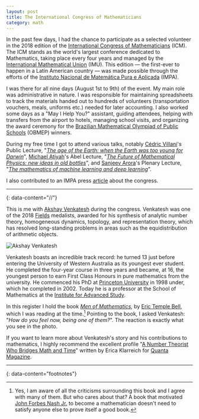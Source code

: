```yaml
---
layout: post
title: The International Congress of Mathematicians
category: math
---
```

In the past few days, I had the chance to participate as a selected volunteer in the 2018 edition of the [International Congress of Mathematicians](https://en.wikipedia.org/wiki/International_Congress_of_Mathematicians) (ICM). The ICM stands as the world's largest conference dedicated to Mathematics, taking place every four years and managed by the [International Mathematical Union](https://en.wikipedia.org/wiki/International_Mathematical_Union) (IMU). This edition — the first-ever to happen in a Latin American country — was made possible through the efforts of the [Instituto Nacional de Matemática Pura e Aplicada](https://en.wikipedia.org/wiki/Instituto_Nacional_de_Matem%C3%A1tica_Pura_e_Aplicada) (IMPA).

I was there for all nine days (August 1st to 9th) of the event. My main role was administrative in nature. I was responsible for maintaining spreadsheets to track the materials handed out to hundreds of volunteers (transportation vouchers, meals, uniforms etc.) needed for later accounting. I also worked some days as a "May I Help You?" assistant, guiding attendees, helping with transfers from the airport to hotels, managing school visits, and organizing the award ceremony for the [Brazilian Mathematical Olympiad of Public Schools](https://en.wikipedia.org/wiki/Olimp%C3%ADada_Brasileira_de_Matem%C3%A1tica_das_Escolas_P%C3%BAblicas) (OBMEP) winners.

During my free time I got to attend various talks, notably [Cédric Villani](https://en.wikipedia.org/wiki/C%C3%A9dric_Villani)'s Public Lecture, "[*The age of the Earth: when the Earth was too young for Darwin*](https://www.youtube.com/watch?v=ObSv67R-uyg)", [Michael Atiyah](https://en.wikipedia.org/wiki/Michael_Atiyah)'s Abel Lecture, "[*The Future of Mathematical Physics: new ideas in old bottles*](https://www.youtube.com/watch?v=fUEvTymjpds)", and [Sanjeev Arora](https://en.wikipedia.org/wiki/Sanjeev_Arora)'s Plenary Lecture, "[*The mathematics of machine learning and deep learning*](https://www.youtube.com/watch?v=r07Sofj_puQ)".

I also contributed to an IMPA press [article](https://impa.br/noticias/voluntariado-dentro-e-fora-do-riocentro/) about the congress.

---
{: data-content="//"}

This is me with [Akshay Venkatesh](https://en.wikipedia.org/wiki/Akshay_Venkatesh) during the congress. Venkatesh was one of the 2018 [Fields](https://en.wikipedia.org/wiki/Fields_Medal) medalists, awarded for his synthesis of analytic number theory, homogeneous dynamics, topology, and representation theory, which has resolved long-standing problems in areas such as the equidistribution of arithmetic objects.

![Akshay Venkatesh](https://raw.githubusercontent.com/luanborelli/luanborelli.github.io/master/_posts/av.png)

Venkatesh boasts an incredible track record: he turned 13 just before entering the University of Western Australia as its youngest ever student. He completed the four-year course in three years and became, at 16, the youngest person to earn First Class Honours in pure mathematics from the university. He commenced his PhD at [Princeton University](https://en.wikipedia.org/wiki/Princeton_University "Princeton University") in 1998 under, which he completed in 2002. Today he is a professor at the School of Mathematics at the [Institute for Advanced Study](https://en.wikipedia.org/wiki/Institute_for_Advanced_Study).

In this register I hold the book [*Men of Mathematics*](https://en.wikipedia.org/wiki/Men_of_Mathematics), by [Eric Temple Bell](https://en.wikipedia.org/wiki/Eric_Temple_Bell), which I was reading at the time.[^1] Pointing to the book, I asked Venkatesh: "*How do you feel now, being one of them?*". The reaction is exactly what you see in the photo.

If you want to learn more about Venkatesh's story and his contributions to mathematics, I highly recommend the excellent profile "[A Number Theorist Who Bridges Math and Time](https://www.quantamagazine.org/fields-medalist-akshay-venkatesh-bridges-math-and-time-20180801/)" written by Erica Klarreich for [Quanta Magazine](https://www.quantamagazine.org/).

---
{: data-content="footnotes"}

[^1]: Yes, I am aware of all the criticisms surrounding this book and I agree with many of them. But who cares about that? A book that motivated [John Forbes Nash Jr.](https://en.wikipedia.org/wiki/John_Forbes_Nash_Jr.) to become a mathematician doesn't need to satisfy anyone else to prove itself a good book.